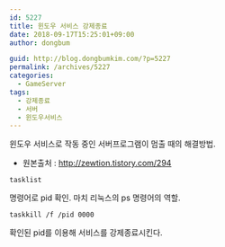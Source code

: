 ```yaml
---
id: 5227
title: 윈도우 서비스 강제종료
date: 2018-09-17T15:25:01+09:00
author: dongbum

guid: http://blog.dongbumkim.com/?p=5227
permalink: /archives/5227
categories:
  - GameServer
tags:
  - 강제종료
  - 서버
  - 윈도우서비스
---
```

윈도우 서비스로 작동 중인 서버프로그램이 멈출 때의 해결방법.

* 원본출처 : http://zewtion.tistory.com/294

`tasklist`

명령어로 pid 확인. 마치 리눅스의 ps 명령어의 역할.

`taskkill /f /pid 0000`

확인된 pid를 이용해 서비스를 강제종료시킨다.
